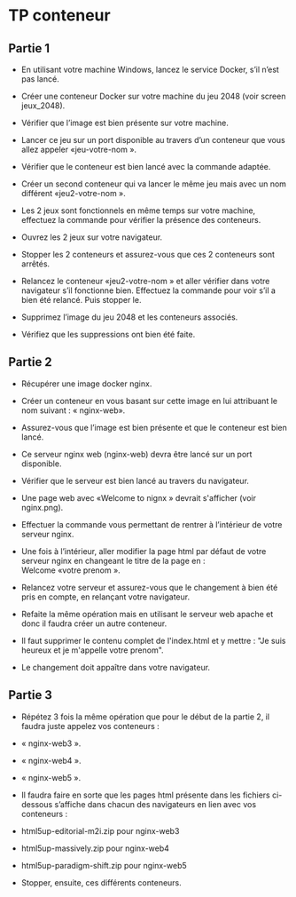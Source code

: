 # TP conteneur

## Partie 1

- En utilisant votre machine Windows, lancez le service Docker, s’il n’est pas lancé.

- Créer une conteneur Docker sur votre machine du jeu 2048 (voir screen jeux_2048).

- Vérifier que l’image est bien présente sur votre machine.

- Lancer ce jeu sur un port disponible au travers d’un conteneur que vous allez appeler «jeu-votre-nom ». 

- Vérifier que le conteneur est bien lancé avec la commande adaptée.

- Créer un second conteneur qui va lancer le même jeu mais avec un nom différent «jeu2-votre-nom ».

- Les 2 jeux sont fonctionnels en même temps sur votre machine, effectuez la commande pour vérifier la présence des conteneurs.

- Ouvrez les 2 jeux sur votre navigateur. 

- Stopper les 2 conteneurs et assurez-vous que ces 2 conteneurs sont arrêtés.

- Relancez le conteneur «jeu2-votre-nom » et aller vérifier dans votre navigateur s’il fonctionne bien. Effectuez la commande pour voir s’il a bien été relancé. Puis stopper le. 

- Supprimez l’image du jeu 2048 et les conteneurs associés.

- Vérifiez que les suppressions ont bien été faite.


## Partie 2


- Récupérer une image docker nginx.

- Créer un conteneur en vous basant sur cette image en lui attribuant le nom suivant : « nginx-web».

- Assurez-vous que l’image est bien présente et que le conteneur est bien lancé.

- Ce serveur nginx web (nginx-web) devra être lancé sur un port disponible.

- Vérifier que le serveur est bien lancé au travers du navigateur.

- Une page web avec «Welcome to nignx » devrait s'afficher (voir nginx.png). 

- Effectuer la commande vous permettant de rentrer à l’intérieur de votre serveur nginx.

- Une fois à l’intérieur, aller modifier la page html par défaut de votre serveur nginx en changeant le titre de la page en :  
Welcome «votre prenom ».

- Relancez votre serveur et assurez-vous que le changement à bien été pris en compte, en relançant votre navigateur.

- Refaite la même opération mais en utilisant le serveur web apache et donc il faudra créer un autre conteneur.

- Il faut supprimer le contenu complet de l'index.html et y mettre : "Je suis heureux et je m'appelle votre prenom".

- Le changement doit appaître dans votre navigateur.

## Partie 3


- Répétez 3 fois la même opération que pour le début de la partie 2, il faudra juste appelez vos conteneurs :

- « nginx-web3 ».

- « nginx-web4 ».

- « nginx-web5 ».

- Il faudra faire en sorte que les pages html présente dans les fichiers ci-dessous s’affiche dans chacun des navigateurs en lien avec vos conteneurs :

- html5up-editorial-m2i.zip pour nginx-web3

- html5up-massively.zip pour nginx-web4

- html5up-paradigm-shift.zip pour nginx-web5

- Stopper, ensuite, ces différents conteneurs.
